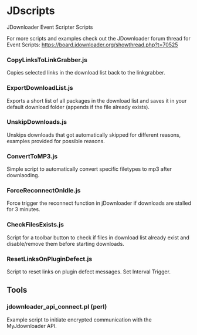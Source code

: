 # JDscripts
JDownloader Event Scripter Scripts

For more scripts and examples check out the JDownloader forum thread for Event Scripts:
https://board.jdownloader.org/showthread.php?t=70525

### CopyLinksToLinkGrabber.js

Copies selected links in the download list back to the linkgrabber.

### ExportDownloadList.js

Exports a short list of all packages in the download list and saves it in your default download folder (appends if the file already exists).

### UnskipDownloads.js

Unskips downloads that got automatically skipped for different reasons, examples provided for possible reasons.

### ConvertToMP3.js

Simple script to automatically convert specific filetypes to mp3 after downlaoding.

### ForceReconnectOnIdle.js

Force trigger the reconnect function in jDownloader if downloads are stalled for 3 minutes.

### CheckFilesExists.js

Script for a toolbar button to check if files in download list already exist and disable/remove them before starting downloads.

### ResetLinksOnPluginDefect.js

Script to reset links on plugin defect messages. Set Interval Trigger.

## Tools

### jdownloader_api_connect.pl (perl)

Example script to initiate encrypted communication with the MyJdownloader API.
